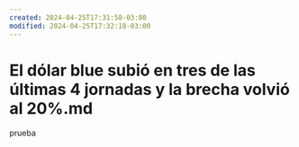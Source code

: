 ```yaml
---
created: 2024-04-25T17:31:58-03:00
modified: 2024-04-25T17:32:18-03:00
---
```


# El dólar blue subió en tres de las últimas 4 jornadas y la brecha volvió al 20%.md

prueba
